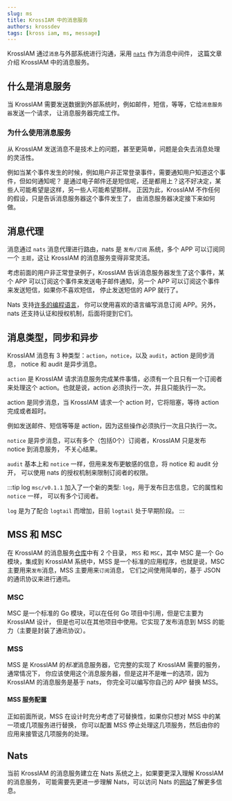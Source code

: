 ```yaml
---
slug: ms
title: KrossIAM 中的消息服务
authors: krossdev
tags: [kross iam, ms, message]
---
```


KrossIAM 通过`消息`与外部系统进行沟通，采用 [`nats`](https://nats.io) 作为消息中间件，
这篇文章介绍 KrossIAM 中的消息服务。

<!--truncate-->

## 什么是消息服务

当 KrossIAM 需要发送数据到外部系统时，例如邮件，短信，等等，它给`消息服务器`发送一个请求，
让消息服务器完成工作。

### 为什么使用消息服务

从 KrossIAM 发送消息不是技术上的问题，甚至更简单，问题是会失去消息处理的灵活性。

例如当某个事件发生的时候，例如用户非正常登录事件，需要通知用户知道这个事件，但如何通知呢？
是通过电子邮件还是短信呢，还是都用上？这不好决定，某些人可能希望是这样，另一些人可能希望那样。
正因为此，KrossIAM 不作任何的假设，只是告诉消息服务器这个事件发生了，
由消息服务器决定接下来如何做。

## 消息代理

消息通过 `nats` 消息代理进行路由，nats 是 `发布/订阅` 系统，多个 APP 可以订阅同一个
`主题`，这让 KrossIAM 的消息服务变得非常灵活。

考虑前面的用户非正常登录例子，KrossIAM 告诉消息服务器发生了这个事件，某个 APP
可以订阅这个事件来发送电子邮件通知，另一个 APP 可以订阅这个事件来发送短信，如果你不喜欢短信，
停止发送短信的 APP 就行了。

Nats 支持[许多的编程语言](https://docs.nats.io/using-nats/developer)，
你可以使用喜欢的语言编写消息订阅 APP。另外，nats 还支持认证和授权机制，后面将提到它们。

## 消息类型，同步和异步

KrossIAM 消息有 3 种类型：`action`，`notice`，以及 `audit`，action 是同步消息，
notice 和 audit 是异步消息。

`action` 是 KrossIAM 请求消息服务完成某件事情，必须有一个且只有一个订阅者来处理这个
action。也就是说，action 必须执行一次，并且只能执行一次。

action 是同步消息，当 KrossIAM 请求一个 action 时，它将阻塞，等待 action 完成或者超时。

例如发送邮件、短信等等是 action，因为这些操作必须执行一次且只执行一次。

`notice` 是异步消息，可以有多个（包括0个）订阅者，KrossIAM 只是发布 notice 到消息服务，
不关心结果。

`audit` 基本上和 `notice` 一样，但用来发布更敏感的信息，将 notice 和 audit 分开，
可以使用 nats 的授权机制来限制订阅者的权限。

:::tip log
`msc/v0.1.1` 加入了一个新的类型: `log`，用于发布日志信息，它的属性和 `notice` 一样，
可以有多个订阅者。

`log` 是为了配合 `logtail` 而增加，目前 `logtail` 处于早期阶段。
:::

## MSS 和 MSC

在 KrossIAM 的消息服务[仓库](https://github.com/krossdev/iam-ms)中有 2 个目录，
`MSS` 和 `MSC`，其中 MSC 是一个 Go 模块，集成到 KrossIAM 系统中，MSS
是一个标准的应用程序，也就是说，MSC 主要用来`发布`消息，MSS 主要用来`订阅`消息，
它们之间使用简单的，基于 JSON 的通讯协议来进行通讯。

### MSC

MSC 是一个标准的 Go 模块，可以在任何 Go 项目中引用，但是它主要为 KrossIAM 设计，
但是也可以在其他项目中使用。它实现了发布消息到 MSS 的能力（主要是封装了通讯协议）。

### MSS

MSS 是 KrossIAM 的*标准*消息服务器，它完整的实现了 KrossIAM 需要的服务，通常情况下，
你应该使用这个消息服务器，但是这并不是唯一的选项，因为 KrossIAM 的消息服务是基于 nats，
你完全可以编写你自己的 APP 替换 MSS。

#### MSS 服务配置

正如前面所说，MSS 在设计时充分考虑了可替换性，如果你只想对 MSS 中的某一项或几项服务进行替换，
你可以配置 MSS 停止处理这几项服务，然后由你的应用来接管这几项服务的处理。

## Nats

当前 KrossIAM 的消息服务建立在 Nats 系统之上，如果要更深入理解 KrossIAM 的消息服务，
可能需要先更进一步理解 Nats，可以访问 Nats 的[网站](https://nats.io)了解更多信息。
